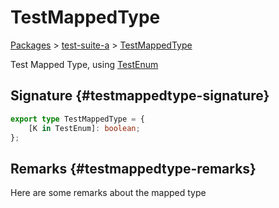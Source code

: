 # TestMappedType

[Packages](/) &gt; [test-suite-a](/test-suite-a/) &gt; [TestMappedType](/test-suite-a/testmappedtype-typealias)

Test Mapped Type, using [TestEnum](/test-suite-a/testenum-enum)

## Signature {#testmappedtype-signature}

```typescript
export type TestMappedType = {
    [K in TestEnum]: boolean;
};
```

## Remarks {#testmappedtype-remarks}

Here are some remarks about the mapped type
